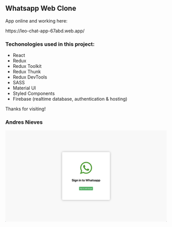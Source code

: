 ## Whatsapp Web Clone

App online and working here:

<link>https://leo-chat-app-67abd.web.app/</link>

### Techonologies used in this project:

- React
- Redux
- Redux Toolkit
- Redux Thunk
- Redux DevTools
- SASS
- Material UI
- Styled Components
- Firebase (realtime database, authentication & hosting)

Thanks for visiting!

### Andres Nieves

![Screenshot](screenshot.png)
